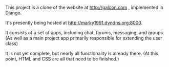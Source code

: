  This project is a clone of the website at http://galcon.com , implemented in Django.
 
 It's presently being hosted at http://marky1991.dyndns.org:8000.
 
 It consists of a set of apps, including chat, forums, messaging, and groups. (As well as a main project app primarily responsible for extending the user class)
 
 It is not yet complete, but nearly all functionality is already there. (At this point, HTML and CSS are all that need to be finished.)